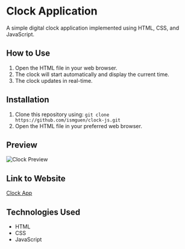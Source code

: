 # Clock Application

A simple digital clock application implemented using HTML, CSS, and JavaScript.

## How to Use

1. Open the HTML file in your web browser.
2. The clock will start automatically and display the current time.
3. The clock updates in real-time.

## Installation

1. Clone this repository using: `git clone https://github.com/ismguen/clock-js.git`
2. Open the HTML file in your preferred web browser.

## Preview

![Clock Preview](https://github.com/ismguen/clock-js/assets/130120780/1982db09-f159-4b0c-85c5-a9e58f763f6d)

## Link to Website

[Clock App](https://ismguen.github.io/clock-js/index.html)

## Technologies Used

- HTML
- CSS
- JavaScript
